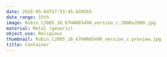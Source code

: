 ```yaml
---
date: 2016-05-04T17:53:45.839565
date_range: 15th
image: Rubin_C2005_16_67HAR65490_version_c.2000x2000.jpg
material: Metal (generic)
object_use: Religious
thumbnail: Rubin_C2005_16_67HAR65490_version_c.preview.jpg
title: Container
---
```


